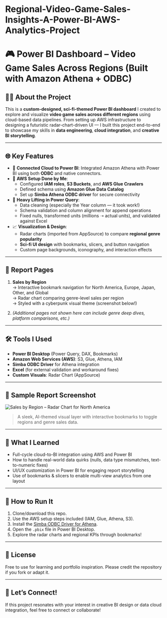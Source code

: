 # Regional-Video-Game-Sales-Insights-A-Power-BI-AWS-Analytics-Project

# 🎮 Power BI Dashboard – Video Game Sales Across Regions (Built with Amazon Athena + ODBC)

## 👨‍💻 About the Project
This is a **custom-designed, sci-fi-themed Power BI dashboard** I created to explore and visualize **video game sales across different regions** using cloud-based data pipelines. From setting up AWS infrastructure to designing a futuristic radar-chart-driven UI — I built this project end-to-end to showcase my skills in **data engineering**, **cloud integration**, and **creative BI storytelling**.

---

## 🌐 Key Features

- 🔗 **Connected Cloud to Power BI**: Integrated Amazon Athena with Power BI using both **ODBC** and native connectors.
- 🧱 **AWS Setup Done by Me**:
  - Configured **IAM roles**, **S3 Buckets**, and **AWS Glue Crawlers**
  - Defined schema using **Amazon Glue Data Catalog**
  - Set up **Simba Athena ODBC driver** for secure connectivity
- 🧼 **Heavy Lifting in Power Query**:
  - Data cleaning (especially the Year column — it took work!)
  - Schema validation and column alignment for append operations
  - Fixed nulls, transformed units (millions ➝ actual units), and validated against Excel
- 📈 **Visualization & Design**:
  - Radar charts (imported from AppSource) to compare **regional genre popularity**
  - **Sci-fi UI design** with bookmarks, slicers, and button navigation
  - Custom page backgrounds, iconography, and interaction effects

---

## 🧾 Report Pages

1. **Sales by Region**  
   → Interactive bookmark navigation for North America, Europe, Japan, Other, and Global  
   → Radar chart comparing genre-level sales per region  
   → Styled with a cyberpunk visual theme (screenshot below!)

2. *(Additional pages not shown here can include genre deep dives, platform comparisons, etc.)*

---

## 🛠 Tools I Used

- **Power BI Desktop** (Power Query, DAX, Bookmarks)
- **Amazon Web Services (AWS)**: S3, Glue, Athena, IAM
- **Simba ODBC Driver** for Athena integration
- **Excel** (for external validation and workaround fixes)
- **Custom Visuals**: Radar Chart (AppSource)

---

## 📸 Sample Report Screenshot

![Sales by Region – Radar Chart for North America](Page%201%20report.png)

> A sleek, AI-themed visual layer with interactive bookmarks to toggle regions and genre sales data.

---

## 🎯 What I Learned

- Full-cycle cloud-to-BI integration using AWS and Power BI
- How to handle real-world data quirks (nulls, data type mismatches, text-to-numeric fixes)
- UI/UX customization in Power BI for engaging report storytelling
- Use of bookmarks & slicers to enable multi-view analytics from one layout

---

## 📂 How to Run It

1. Clone/download this repo.
2. Use the AWS setup steps included (IAM, Glue, Athena, S3).
3. Install the [Simba ODBC Driver for Athena](https://docs.aws.amazon.com/athena/latest/ug/connect-with-odbc.html).
4. Open the `.pbix` file in Power BI Desktop.
5. Explore the radar charts and regional KPIs through bookmarks!

---

## 📄 License

Free to use for learning and portfolio inspiration. Please credit the repository if you fork or adapt it.

---

## 🤝 Let’s Connect!

If this project resonates with your interest in creative BI design or data cloud integration, feel free to connect or collaborate!

